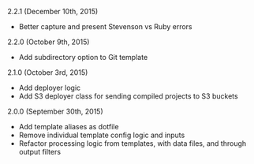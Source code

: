 2.2.1 (December 10th, 2015)
 - Better capture and present Stevenson vs Ruby errors

2.2.0 (October 9th, 2015)
 - Add subdirectory option to Git template

2.1.0 (October 3rd, 2015)
 - Add deployer logic
 - Add S3 deployer class for sending compiled projects to S3 buckets

2.0.0 (September 30th, 2015)
 - Add template aliases as dotfile
 - Remove individual template config logic and inputs
 - Refactor processing logic from templates, with data files, and through output filters
